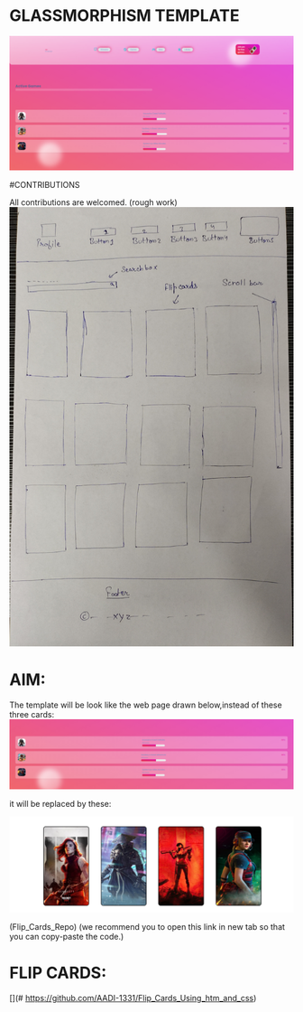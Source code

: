 # GLASSMORPHISM TEMPLATE

![](https://github.com/AADI-1331/glassmorphism-template/blob/file/aaa.png)

#CONTRIBUTIONS

All contributions are welcomed.
(rough work)
![](https://github.com/AADI-1331/glassmorphism-template/blob/file/rough_work.jpg)

# AIM:
The template will be look like the web page drawn below,instead of these three cards:
![](https://github.com/AADI-1331/glassmorphism-template/blob/file/three.png)

it will be replaced by these:

![](https://github.com/AADI-1331/glassmorphism-template/blob/file/mob.png)

(Flip_Cards_Repo)
(we recommend you to open this link in new tab so that you can copy-paste the code.)

# FLIP CARDS:
[](# https://github.com/AADI-1331/Flip_Cards_Using_htm_and_css)



